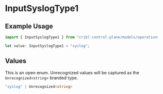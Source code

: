 # InputSyslogType1

## Example Usage

```typescript
import { InputSyslogType1 } from "cribl-control-plane/models/operations";

let value: InputSyslogType1 = "syslog";
```

## Values

This is an open enum. Unrecognized values will be captured as the `Unrecognized<string>` branded type.

```typescript
"syslog" | Unrecognized<string>
```